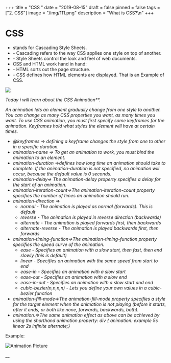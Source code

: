 +++
title = "CSS "
date = "2019-08-15"
draft = false
pinned = false
tags = ["2. CSS"]
image = "/img/111.png"
description = "What is CSS?\n"
+++
# CSS

*  stands for Cascading Style Sheets.
* \- Cascading refers to the way CSS applies one style on top of another.
* \- Style Sheets control the look and feel of web documents.
* CSS and HTML work hand in hand:
* \- HTML sorts out the page structure.
* \- CSS defines how HTML elements are displayed. That is an Example of CSS.

![](/img/screen-shot-2019-08-29-at-15.54.02.png)

_Today i will learn about the CSS Animation\*\*._

_An animation lets an element gradually change from one style to another. You can change as many CSS properties you want, as many times you want. To use CSS animation, you must first specify some keyframes for the animation. Keyframes hold what styles the element will have at certain times._

* _@keyframes => defining a keyframe changes the style from one to other in a specific duration._
* _animation-name => To get an animation to work, you must bind the animation to an element._
* _animation-duration =>defines how long time an animation should take to complete. If the animation-duration is not specified, no animation will occur, because the default value is 0 seconds._ 
* _animation-delay=> The animation-delay property specifies a delay for the start of an animation._
* _animation-iteration-count=>The animation-iteration-count property specifies the number of times an animation should run._ 
* _animation-direction =>_ 
  * _normal - The animation is played as normal (forwards). This is default_
  * _reverse - The animation is played in reverse direction (backwards)_
  * _alternate - The animation is played forwards first, then backwards_
  * _alternate-reverse - The animation is played backwards first, then forwards_
* _animation-timing-function=>The animation-timing-function property specifies the speed curve of the animation._
  * _ease - Specifies an animation with a slow start, then fast, then end slowly (this is default)_
  * _linear - Specifies an animation with the same speed from start to end_
  * _ease-in - Specifies an animation with a slow start_
  * _ease-out - Specifies an animation with a slow end_
  * _ease-in-out - Specifies an animation with a slow start and end_
  * _cubic-bezier(n,n,n,n) - Lets you define your own values in a cubic-bezier function_
* _animation-fill-mode=>The animation-fill-mode property specifies a style for the target element when the animation is not playing (before it starts, after it ends, or both like none, forwards, backwards, both)._
* _animation.=>The same animation effect as above can be achieved by using the shorthand animation property: div { animation: example 5s linear 2s infinite alternate;}_

Example:

![](/img/screen-shot-2019-08-29-at-16.31.06.png "Animation Picture")

__
